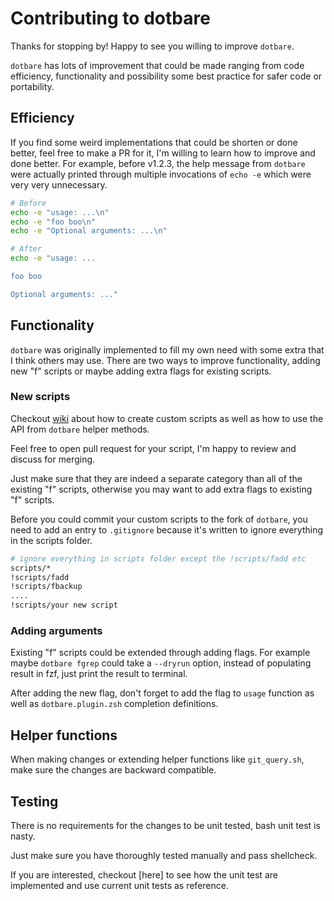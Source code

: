 # Contributing to dotbare

Thanks for stopping by! Happy to see you willing to improve `dotbare`.

`dotbare` has lots of improvement that could be made ranging from code efficiency,
functionality and possibility some best practice for safer code or portability.

## Efficiency

If you find some weird implementations that could be shorten or done better, feel free
to make a PR for it, I'm willing to learn how to improve and done better. For example,
before v1.2.3, the help message from `dotbare` were actually printed through multiple
invocations of `echo -e` which were very very unnecessary.

```sh
# Before
echo -e "usage: ...\n"
echo -e "foo boo\n"
echo -e "Optional arguments: ...\n"

# After
echo -e "usage: ...

foo boo

Optional arguments: ..."
```

## Functionality

`dotbare` was originally implemented to fill my own need with some extra that I think
others may use. There are two ways to improve functionality, adding new "f" scripts
or maybe adding extra flags for existing scripts.

### New scripts

Checkout [wiki](https://github.com/kazhala/dotbare/wiki/Custom-Scripts) about how
to create custom scripts as well as how to use the API from `dotbare` helper methods.

Feel free to open pull request for your script, I'm happy to review and discuss for merging.

Just make sure that they are indeed a separate category than all of the existing "f" scripts,
otherwise you may want to add extra flags to existing "f" scripts.

Before you could commit your custom scripts to the fork of `dotbare`, you need to add an
entry to `.gitignore` because it's written to ignore everything in the scripts folder.

```sh
# ignore everything in scripts folder except the !scripts/fadd etc
scripts/*
!scripts/fadd
!scripts/fbackup
....
!scripts/your new script
```

### Adding arguments

Existing "f" scripts could be extended through adding flags. For example maybe `dotbare fgrep`
could take a `--dryrun` option, instead of populating result in fzf, just print the result
to terminal.

After adding the new flag, don't forget to add the flag to `usage` function as well as `dotbare.plugin.zsh`
completion definitions.

## Helper functions

When making changes or extending helper functions like `git_query.sh`, make sure the changes are
backward compatible.

## Testing

There is no requirements for the changes to be unit tested, bash unit test is nasty.

Just make sure you have thoroughly tested manually and pass shellcheck.

If you are interested, checkout [here] to see how the unit test are implemented and
use current unit tests as reference.
